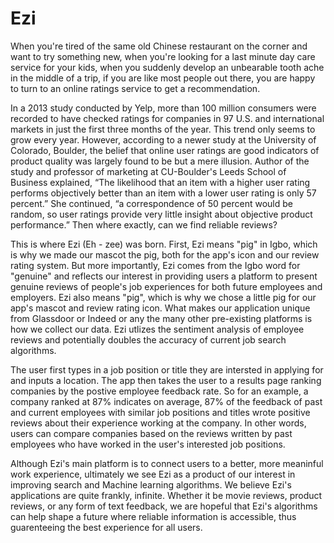 # Ezi
When you're tired of the same old Chinese restaurant on the corner and want to try something new, when you're looking for a last minute day care service for your kids, when you suddenly develop an unbearable tooth ache in the middle of a trip, if you are like most people out there, you are happy to turn to an online ratings service to get a recommendation.

In a 2013 study conducted by Yelp, more than 100 million consumers were recorded to have checked ratings for companies in 97 U.S. and international markets in just the first three months of the year. This trend only seems to grow every year. However, according to a newer study at the University of Colorado, Boulder, the belief that online user ratings are good indicators of product quality was largely found to be but a mere illusion. Author of the study and professor of marketing at CU-Boulder's Leeds School of Business explained, “The likelihood that an item with a higher user rating performs objectively better than an item with a lower user rating is only 57 percent.” She continued,  “a correspondence of 50 percent would be random, so user ratings provide very little insight about objective product performance.” Then where exactly, can we find reliable reviews?

This is where Ezi (Eh - zee) was born. First, Ezi means "pig" in Igbo, which is why we made our mascot the pig, both for the app's icon and our review rating system. But more importantly, Ezi comes from the Igbo word for "genuine" and reflects our interest in providing users a platform to present genuine reviews of people's job experiences for both future employees and employers. Ezi also means "pig", which is why we chose a little pig for our app's mascot and review rating icon. What makes our application unique from Glassdoor or Indeed or any the many other pre-existing platforms is how we collect our data. Ezi utlizes the sentiment analysis of employee reviews and potentially doubles the accuracy of current job search algorithms. 

The user first types in a job position or title they are intersted in applying for and inputs a location. The app then takes the user to a results page ranking companies by the postive employee feedback rate. So for an example, a company ranked at 87% indicates on average, 87% of the feedback of past and current employees with similar job positions and titles wrote positive reviews about their experience working at the company. In other words, users can compare companies based on the reviews written by past employees who have worked in the user's interested job positions. 

Although Ezi's main platform is to connect users to a better, more meaninful work experience, ultimately we see Ezi as a product of our interest in improving search and Machine learning algorithms. We believe Ezi's applications are quite frankly, infinite. Whether it be movie reviews, product reviews, or any form of text feedback, we are hopeful that Ezi's algorithms can help shape a future where reliable information is accessible, thus guarenteeing the best experience for all users.
